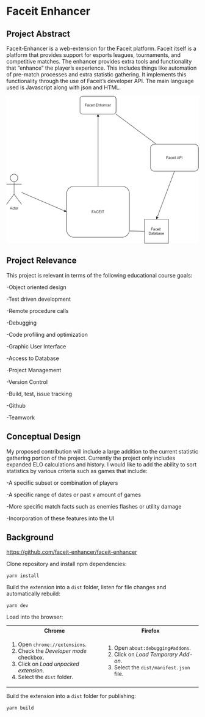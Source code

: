 

# Faceit Enhancer

## Project Abstract
Faceit-Enhancer is a web-extension for the Faceit platform. Faceit itself is a platform that provides support for esports leagues, tournaments, and competitive matches. 
The enhancer provides extra tools and functionality that “enhance” the player’s experience. This includes things like automation of pre-match processes and extra statistic gathering. It implements this functionality through the use of Faceit’s developer API. The main language used is Javascript along with json and HTML. 


![Use Case Image](DominicTaraska_FaceitEnhancer.png)

## Project Relevance
This project is relevant in terms of the following educational course goals:

-Object oriented design

-Test driven development 

-Remote procedure calls

-Debugging

-Code profiling and optimization

-Graphic User Interface

-Access to Database

-Project Management

-Version Control

-Build, test, issue tracking

-Github

-Teamwork 



## Conceptual Design
My proposed contribution will include a large addition to the current statistic gathering portion of the project. Currently the project only includes expanded ELO calculations and history. I would like to add the ability to sort statistics by various criteria such as games that include:

-A specific subset or combination of players

-A specific range of dates or past x amount of games 

-More specific match facts such as enemies flashes or utility damage

-Incorporation of these features into the UI



## Background
 

<https://github.com/faceit-enhancer/faceit-enhancer>

Clone repository and install npm dependencies:
```
yarn install
```

Build the extension into a `dist` folder, listen for file changes and automatically rebuild:
```
yarn dev
```

Load into the browser:
<table>
  <tr>
    <th>Chrome</th>
    <th>Firefox</th>
  </tr>
  <tr>
    <td width="50%">
      <ol>
        <li>Open <code>chrome://extensions</code>.</li>
        <li>Check the <i>Developer mode</i> checkbox.</li>
        <li>Click on <i>Load unpacked extension</i>.</li>
        <li>Select the <code>dist</code> folder.</li>
      </ol>
    </td>
    <td width="50%">
      <ol>
        <li>Open <code>about:debugging#addons</code>.</li>
        <li>Click on <i>Load Temporary Add-on</i>.</li>
        <li>Select the <code>dist/manifest.json</code> file.</li>
      </ol>
    </td>
  </tr>
</table>

Build the extension into a `dist` folder for publishing:
```
yarn build
```

